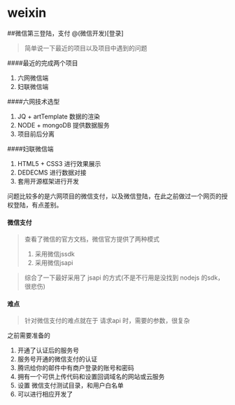 # weixin
##微信第三登陆，支付
@(微信开发)[登录]
> 简单说一下最近的项目以及项目中遇到的问题

####最近的完成两个项目
1. 六网微信端
2. 妇联微信端

####六网技术选型
1. JQ + artTemplate 数据的渲染
2. NODE + mongoDB 提供数据服务
3. 项目前后分离

####妇联微信端
1. HTML5 + CSS3 进行效果展示
2. DEDECMS 进行数据对接
3. 套用开源框架进行开发

问题比较多的是六网项目的微信支付，以及微信登陆，在此之前做过一个网页的授权登陆，有点差别。

#### 微信支付
> 查看了微信的官方文档，微信官方提供了两种模式 
> 1. 采用微信jssdk
> 2. 采用微信jsapi

>综合了一下最好采用了 jsapi 的方式(不是不行用是没找到 nodejs 的sdk，很悲伤)

#### 难点
>针对微信支付的难点就在于 
请求api 时，需要的参数，很复杂

之前需要准备的
1. 开通了认证后的服务号
2. 服务号开通的微信支付的认证
3. 腾讯给你的邮件中有商户登录的账号和密码
4. 拥有一个可供上传代码和设置回调域名的网站或云服务
5. 设置 微信支付测试目录，和用户白名单
6. 可以进行相应开发了




